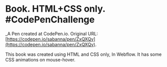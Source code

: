 # Book. HTML+CSS only. #CodePenChallenge
 _A Pen created at CodePen.io. Original URL: [https://codepen.io/sabanna/pen/ZxQXQv](https://codepen.io/sabanna/pen/ZxQXQv).

 This book was created using HTML and CSS only, In Webflow.
It has some CSS animations on mouse-hover.